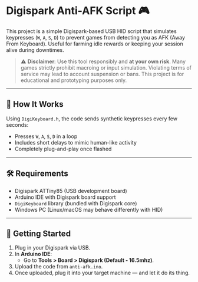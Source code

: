 # Digispark Anti-AFK Script 🎮

This project is a simple Digispark-based USB HID script that simulates keypresses (`W`, `A`, `S`, `D`) to prevent games from detecting you as AFK (Away From Keyboard). Useful for farming idle rewards or keeping your session alive during downtimes.

> ⚠️ **Disclaimer**: Use this tool responsibly and **at your own risk**. Many games strictly prohibit macroing or input simulation. Violating terms of service may lead to account suspension or bans. This project is for educational and prototyping purposes only.

---

## 🧠 How It Works

Using `DigiKeyboard.h`, the code sends synthetic keypresses every few seconds:
- Presses `W`, `A`, `S`, `D` in a loop
- Includes short delays to mimic human-like activity
- Completely plug-and-play once flashed

---

## 🛠 Requirements

- Digispark ATTiny85 (USB development board)
- Arduino IDE with Digispark board support
- `DigiKeyboard` library (bundled with Digispark core)
- Windows PC (Linux/macOS may behave differently with HID)

---

## 🚀 Getting Started

1. Plug in your Digispark via USB.
2. In **Arduino IDE**:
   - Go to **Tools > Board > Digispark (Default - 16.5mhz)**.
3. Upload the code from `anti-afk.ino`.
4. Once uploaded, plug it into your target machine — and let it do its thing.